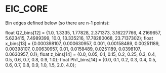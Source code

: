 # EIC_CORE


Bin edges defined below (so there are n-1 points):

float Q2_bins[12] = {1.0, 1.3335, 1.77828, 2.371373, 3.16227766, 4.2169657, 5.623415, 7.4989399, 10.0, 13.335216, 17.78280068, 23.7137302};
float x_bins[13] = {0.000398107, 0.000630957, 0.001, 0.00158489, 0.00251189, 0.00398107, 0.00630957, 0.01, 0.0158489, 0.0251189, 0.0398107, 0.0630957, 0.1};
float z_bins[14] = {0.0, 0.05, 0.1, 0.15, 0.2, 0.25, 0.3, 0.4, 0.5, 0.6, 0.7, 0.8, 0.9, 1.0};
float PhT_bins[14] = {0.0, 0.1, 0.2, 0.3, 0.4, 0.5, 0.6, 0.7, 0.8, 0.9, 1.0, 1.5, 2.0, 4.0};
